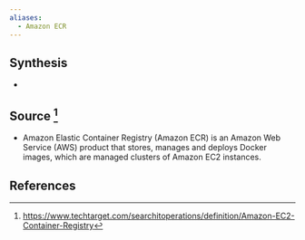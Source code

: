 ```yaml
---
aliases:
  - Amazon ECR
---
```

## Synthesis
- 
## Source [^1]
- Amazon Elastic Container Registry (Amazon ECR) is an Amazon Web Service (AWS) product that stores, manages and deploys Docker images, which are managed clusters of Amazon EC2 instances.
## References

[^1]: https://www.techtarget.com/searchitoperations/definition/Amazon-EC2-Container-Registry